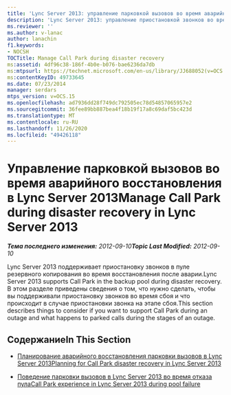 ```yaml
---
title: 'Lync Server 2013: управление парковкой вызовов во время аварийного восстановления'
description: 'Lync Server 2013: управление приостановкой звонков во время аварийного восстановления.'
ms.reviewer: ''
ms.author: v-lanac
author: lanachin
f1.keywords:
- NOCSH
TOCTitle: Manage Call Park during disaster recovery
ms:assetid: 4df96c38-186f-4b0e-b076-bae6236da7db
ms:mtpsurl: https://technet.microsoft.com/en-us/library/JJ688052(v=OCS.15)
ms:contentKeyID: 49733645
ms.date: 07/23/2014
manager: serdars
mtps_version: v=OCS.15
ms.openlocfilehash: ad7936dd28f749dc792505ec78d54857065957e2
ms.sourcegitcommit: 36fee89bb887bea4f18b19f17a8c69daf5bc423d
ms.translationtype: MT
ms.contentlocale: ru-RU
ms.lasthandoff: 11/26/2020
ms.locfileid: "49426118"
---
```

# <a name="manage-call-park-during-disaster-recovery-in-lync-server-2013"></a><span data-ttu-id="d8f82-103">Управление парковкой вызовов во время аварийного восстановления в Lync Server 2013</span><span class="sxs-lookup"><span data-stu-id="d8f82-103">Manage Call Park during disaster recovery in Lync Server 2013</span></span>

<div data-xmlns="http://www.w3.org/1999/xhtml">

<div class="topic" data-xmlns="http://www.w3.org/1999/xhtml" data-msxsl="urn:schemas-microsoft-com:xslt" data-cs="https://msdn.microsoft.com/">

<div data-asp="https://msdn2.microsoft.com/asp">



</div>

<div id="mainSection">

<div id="mainBody"><span data-ttu-id="d8f82-104">

<span> </span></span><span class="sxs-lookup"><span data-stu-id="d8f82-104">

<span> </span></span></span>

<span data-ttu-id="d8f82-105">_**Тема последнего изменения:** 2012-09-10_</span><span class="sxs-lookup"><span data-stu-id="d8f82-105">_**Topic Last Modified:** 2012-09-10_</span></span>

<span data-ttu-id="d8f82-106">Lync Server 2013 поддерживает приостановку звонков в пуле резервного копирования во время восстановления после аварии.</span><span class="sxs-lookup"><span data-stu-id="d8f82-106">Lync Server 2013 supports Call Park in the backup pool during disaster recovery.</span></span> <span data-ttu-id="d8f82-107">В этом разделе приведены сведения о том, что нужно сделать, чтобы вы поддерживали приостановку звонков во время сбоя и что происходит в случае приостановки звонка на этапе сбоя.</span><span class="sxs-lookup"><span data-stu-id="d8f82-107">This section describes things to consider if you want to support Call Park during an outage and what happens to parked calls during the stages of an outage.</span></span>

<div>

## <a name="in-this-section"></a><span data-ttu-id="d8f82-108">Содержание</span><span class="sxs-lookup"><span data-stu-id="d8f82-108">In This Section</span></span>

  - [<span data-ttu-id="d8f82-109">Планирование аварийного восстановления парковки вызовов в Lync Server 2013</span><span class="sxs-lookup"><span data-stu-id="d8f82-109">Planning for Call Park disaster recovery in Lync Server 2013</span></span>](lync-server-2013-planning-for-call-park-disaster-recovery.md)

  - [<span data-ttu-id="d8f82-110">Поведение парковки вызовов в Lync Server 2013 во время отказа пула</span><span class="sxs-lookup"><span data-stu-id="d8f82-110">Call Park experience in Lync Server 2013 during pool failure</span></span>](lync-server-2013-call-park-experience-during-pool-failure.md)

<span data-ttu-id="d8f82-111"></div>

</div>

<span> </span>

</div>

</div>

</span><span class="sxs-lookup"><span data-stu-id="d8f82-111"></div>

</div>

<span> </span>

</div>

</div>

</span></span></div>

